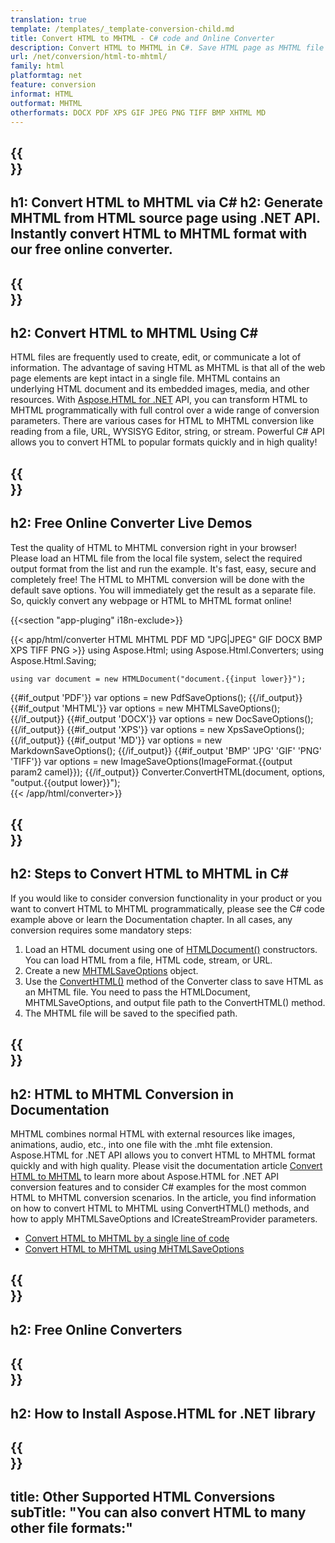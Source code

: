 ```yaml
---
translation: true
template: /templates/_template-conversion-child.md
title: Convert HTML to MHTML - C# code and Online Converter
description: Convert HTML to MHTML in C#. Save HTML page as MHTML file in C# code. Try online HTML to MHTML Converter for free!
url: /net/conversion/html-to-mhtml/
family: html
platformtag: net
feature: conversion
informat: HTML
outformat: MHTML
otherformats: DOCX PDF XPS GIF JPEG PNG TIFF BMP XHTML MD 
---
```


{{<section banner>}}
---
h1: Convert HTML to MHTML via C#
h2: Generate MHTML from HTML source page using .NET API. Instantly convert HTML to MHTML format with our free online converter.
---

{{<section overview>}}
---
h2: Convert HTML to MHTML Using C#
---

HTML files are frequently used to create, edit, or communicate a lot of information. The advantage of saving HTML as MHTML is that all of the web page elements are kept intact in a single file. MHTML contains an underlying HTML document and its embedded images, media, and other resources. With [Aspose.HTML for .NET](https://products.aspose.com/html/{{lang.url-fragment}}net/) API, you can transform HTML to MHTML programmatically with full control over a wide range of conversion parameters. There are various cases for HTML to MHTML conversion like reading from a file, URL, WYSISYG Editor, string, or stream. Powerful C# API allows you to convert HTML to popular formats quickly and in high quality!

{{<section demos>}}
---
h2: Free Online Converter Live Demos
---

Test the quality of HTML to MHTML conversion right in your browser! Please load an HTML file from the local file system, select the required output format from the list and run the example. It's fast, easy, secure and completely free! The HTML to MHTML conversion will be done with the default save options. You will immediately get the result as a separate file. So, quickly convert any webpage or HTML to MHTML format online!

{{<section "app-pluging" i18n-exclude>}}

{{< app/html/converter HTML MHTML PDF MD "JPG|JPEG" GIF DOCX BMP XPS TIFF PNG >}}
using Aspose.Html;
using Aspose.Html.Converters;
using Aspose.Html.Saving;

    using var document = new HTMLDocument("document.{{input lower}}");
{{#if_output 'PDF'}}
    var options = new PdfSaveOptions();
{{/if_output}}
{{#if_output 'MHTML'}}
    var options = new MHTMLSaveOptions();
{{/if_output}}
{{#if_output 'DOCX'}}
    var options = new DocSaveOptions();
{{/if_output}}
{{#if_output 'XPS'}}
    var options = new XpsSaveOptions();
{{/if_output}}
{{#if_output 'MD'}}
    var options = new MarkdownSaveOptions();
{{/if_output}}
{{#if_output 'BMP' 'JPG' 'GIF' 'PNG' 'TIFF'}}
    var options = new ImageSaveOptions(ImageFormat.{{output param2 camel}});
{{/if_output}}
    Converter.ConvertHTML(document, options, "output.{{output lower}}");   
{{< /app/html/converter>}} 


{{<section steps>}}
---
h2: Steps to Convert HTML to MHTML in C#
---

If you would like to consider conversion functionality in your product or you want to convert HTML to MHTML programmatically, please see the C# code example above or learn the Documentation chapter. In all cases, any conversion requires some mandatory steps:

1.  Load an HTML document using one of [HTMLDocument()](https://reference.aspose.com/html/net/aspose.html/htmldocument/) constructors. You can load HTML from a file, HTML code, stream, or URL.
1.  Create a new [MHTMLSaveOptions](https://reference.aspose.com/html/net/aspose.html.saving/mhtmlsaveoptions/) object.
1.  Use the [ConvertHTML()](https://reference.aspose.com/html/net/aspose.html.converters/converter/converthtml/) method of the Converter class to save HTML as an MHTML file. You need to pass the HTMLDocument, MHTMLSaveOptions, and output file path to the ConvertHTML() method.
1.  The MHTML file will be saved to the specified path.

{{<section documentation>}}
---
h2: HTML to MHTML Conversion in Documentation
---

MHTML combines normal HTML with external resources like images, animations, audio, etc., into one file with the .mht file extension. Aspose.HTML for .NET API allows you to convert HTML to MHTML format quickly and with high quality. Please visit the documentation article [Convert HTML to MHTML](https://docs.aspose.com/html/net/converting-between-formats/html-to-mhtml/) to learn more about Aspose.HTML for .NET API conversion features and to consider C# examples for the most common HTML to MHTML conversion scenarios. In the article, you find information on how to convert HTML to MHTML using ConvertHTML() methods, and how to apply MHTMLSaveOptions and ICreateStreamProvider parameters.

  -  <a href="https://docs.aspose.com/html/net/converting-between-formats/html-to-mhtml/#html-to-mhtml-by-a-single-line-of-code" target="_blank">Convert HTML to MHTML by a single line of code</a>
  - <a href="https://docs.aspose.com/html/net/converting-between-formats/html-to-mhtml/#convert-html-to-mhtml-in-c-using-mhtmlsaveoptions" target="_blank">Convert HTML to MHTML using MHTMLSaveOptions</a>  

{{<section online-converters>}}
---
h2: Free Online Converters
---

{{<section get-started>}}
---
h2: How to Install Aspose.HTML for .NET library
---

{{<section other-conversions>}}
---
title: Other Supported HTML Conversions
subTitle: "You can also convert HTML to many other file formats:"
---